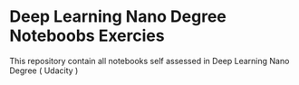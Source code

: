 # Deep Learning Nano Degree Noteboobs Exercies
This repository contain all notebooks self assessed in Deep Learning Nano Degree ( Udacity )
